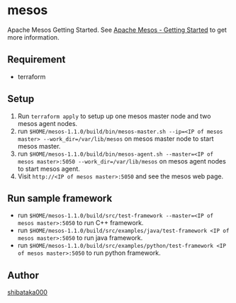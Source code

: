 # mesos
Apache Mesos Getting Started.
See [Apache Mesos - Getting Started](http://mesos.apache.org/gettingstarted/) to get more information.

## Requirement
- terraform

## Setup
1. Run `terraform apply` to setup up one mesos master node and two mesos agent nodes.
1. run `$HOME/mesos-1.1.0/build/bin/mesos-master.sh --ip=<IP of mesos master> --work_dir=/var/lib/mesos` on mesos master node to start mesos master.
1. run `$HOME/mesos-1.1.0/build/bin/mesos-agent.sh --master=<IP of mesos master>:5050 --work_dir=/var/lib/mesos` on mesos agent nodes to start mesos agent.
1. Visit `http://<IP of mesos master>:5050` and see the mesos web page.

## Run sample framework
- run `$HOME/mesos-1.1.0/build/src/test-framework --master=<IP of mesos master>:5050` to run C++ framework.
- run `$HOME/mesos-1.1.0/build/src/examples/java/test-framework <IP of mesos master>:5050` to run java framework.
- run `$HOME/mesos-1.1.0/build/src/examples/python/test-framework <IP of mesos master>:5050` to run python framework.

## Author
[shibataka000](https://github.com/shibataka000)
